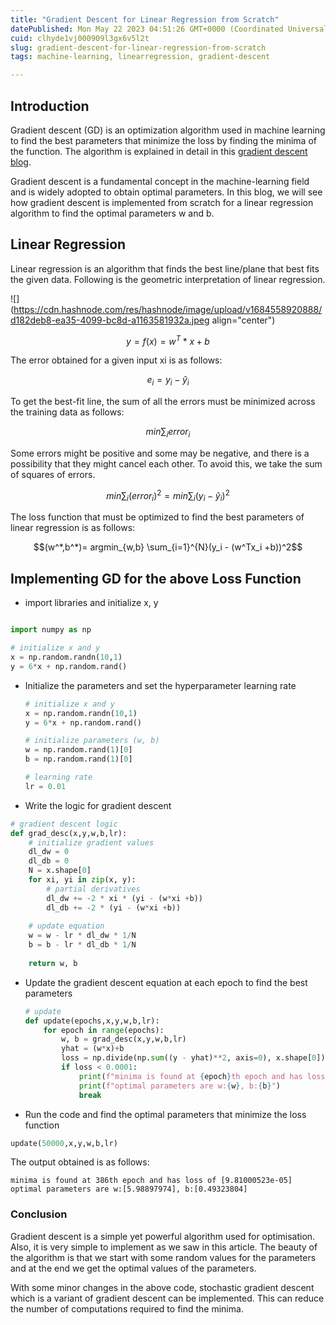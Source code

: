 ```yaml
---
title: "Gradient Descent for Linear Regression from Scratch"
datePublished: Mon May 22 2023 04:51:26 GMT+0000 (Coordinated Universal Time)
cuid: clhyde1vj000909l3gx6v5l2t
slug: gradient-descent-for-linear-regression-from-scratch
tags: machine-learning, linearregression, gradient-descent

---
```


## Introduction

Gradient descent (GD) is an optimization algorithm used in machine learning to find the best parameters that minimize the loss by finding the minima of the function. The algorithm is explained in detail in this [gradient descent blog](https://venkysdatablogs.hashnode.dev/gradient-descent-optimizing-machine-learning-models).

Gradient descent is a fundamental concept in the machine-learning field and is widely adopted to obtain optimal parameters. In this blog, we will see how gradient descent is implemented from scratch for a linear regression algorithm to find the optimal parameters w and b.

## Linear Regression

Linear regression is an algorithm that finds the best line/plane that best fits the given data. Following is the geometric interpretation of linear regression.

![](https://cdn.hashnode.com/res/hashnode/image/upload/v1684558920888/d182deb8-ea35-4099-bc8d-a1163581932a.jpeg align="center")

 $$ y = f(x) = w^T*x + b$$

The error obtained for a given input xi is as follows:

$$e_i = y_i - \hat y_i$$

To get the best-fit line, the sum of all the errors must be minimized across the training data as follows:

$$min \sum_{i} error_i$$

Some errors might be positive and some may be negative, and there is a possibility that they might cancel each other. To avoid this, we take the sum of squares of errors.

$$min \sum_{i}(error_i)^2= min\sum_{i}(y_i-\hat y_i)^2$$

The loss function that must be optimized to find the best parameters of linear regression is as follows:

$$(w^*,b^*)= argmin_{w,b} \sum_{i=1}^{N}(y_i - (w^Tx_i +b))^2$$

## Implementing GD for the above Loss Function

* import libraries and initialize x, y
    

```python

import numpy as np

# initialize x and y
x = np.random.randn(10,1)
y = 6*x + np.random.rand()
```

* Initialize the parameters and set the hyperparameter learning rate
    
    ```python
    # initialize x and y
    x = np.random.randn(10,1)
    y = 6*x + np.random.rand()
    
    # initialize parameters (w, b)
    w = np.random.rand(1)[0]
    b = np.random.rand(1)[0]
    
    # learning rate
    lr = 0.01
    ```
    
* Write the logic for gradient descent
    

```python
# gradient descent logic
def grad_desc(x,y,w,b,lr):
    # initialize gradient values
    dl_dw = 0
    dl_db = 0
    N = x.shape[0]
    for xi, yi in zip(x, y):
        # partial derivatives
        dl_dw += -2 * xi * (yi - (w*xi +b))
        dl_db += -2 * (yi - (w*xi +b))
    
    # update equation
    w = w - lr * dl_dw * 1/N
    b = b - lr * dl_db * 1/N
    
    return w, b
```

* Update the gradient descent equation at each epoch to find the best parameters
    
    ```python
    # update 
    def update(epochs,x,y,w,b,lr):
        for epoch in range(epochs):
            w, b = grad_desc(x,y,w,b,lr)
            yhat = (w*x)+b
            loss = np.divide(np.sum((y - yhat)**2, axis=0), x.shape[0])
            if loss < 0.0001:
                print(f"minima is found at {epoch}th epoch and has loss of {loss}")
                print(f"optimal parameters are w:{w}, b:{b}")
                break
    ```
    
* Run the code and find the optimal parameters that minimize the loss function
    

```python
update(50000,x,y,w,b,lr)
```

The output obtained is as follows:

```plaintext
minima is found at 386th epoch and has loss of [9.81000523e-05]
optimal parameters are w:[5.98897974], b:[0.49323804]
```

### Conclusion

Gradient descent is a simple yet powerful algorithm used for optimisation. Also, it is very simple to implement as we saw in this article. The beauty of the algorithm is that we start with some random values for the parameters and at the end we get the optimal values of the parameters.

With some minor changes in the above code, stochastic gradient descent which is a variant of gradient descent can be implemented. This can reduce the number of computations required to find the minima.